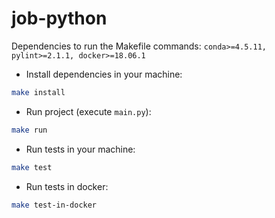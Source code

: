 # job-python

Dependencies to run the Makefile commands: `conda>=4.5.11, pylint>=2.1.1, docker>=18.06.1`

* Install dependencies in your machine:
```bash
make install
```

* Run project (execute `main.py`):
```bash
make run
```

* Run tests in your machine:
```bash
make test
```

* Run tests in docker:
```bash
make test-in-docker
```
